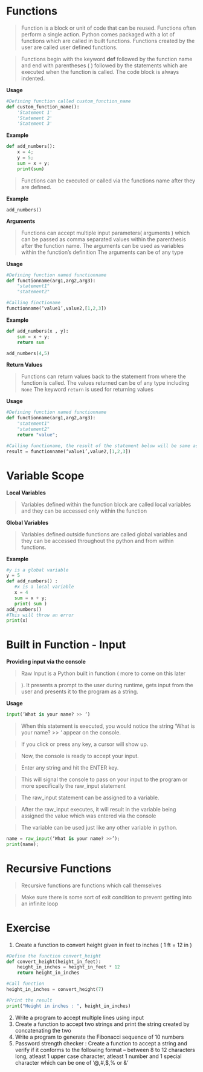 

# Functions

> Function is a block or unit of code that can be reused.
> Functions often perform a single action.
> Python comes packaged with a lot of
> functions which are called in built functions.
> Functions created by the user are called user defined functions.
>

> Functions begin with the keyword **def** followed by the function name
> and end with  parentheses ( ) followed by the statements which are
> executed when the function is called.
> The code block is always indented.

**Usage**

```python
#Defining function called custom_function_name
def custom_function_name():
	'Statement 1'
	'Statement 2'
	'Statement 3'
```

**Example**

```python
def add_numbers():
	x = 4;
    y = 5;
    sum = x + y;
	print(sum)
```

> Functions can be executed or called via the functions name after they
> are defined.

**Example**

    add_numbers()

**Arguments**

> Functions can accept multiple input parameters( arguments ) which can be passed as 
> comma separated values within the parenthesis after the function name.
> The arguments can be used as variables within the function’s definition
>The arguments can be of any type

**Usage**
```python
#Defining function named functionname
def functionname(arg1,arg2,arg3):
	"statement1"
	"statement2"

#Calling finctioname
functionname(‘value1’,value2,[1,2,3])

```

**Example**

```python
def add_numbers(x , y):
    sum = x + y;
	return sum

add_numbers(4,5)

```

**Return Values**

> Functions can return values back to the statement from where the
> function is called.
> The values returned can be of any type including `None`
> The keyword `return` is used for returning values

**Usage**

```python
#Defining function named functionname
def functionname(arg1,arg2,arg3):
	"statement1"
	"statement2"
	return "value";

#Calling functioname, the result of the statement below will be same as ‘value’ which was returned in the function
result = functionname(‘value1’,value2,[1,2,3])

```

# Variable Scope

**Local Variables**

> Variables defined within the function block are called local variables
> and they can be accessed only within the function

**Global Variables**

> Variables defined outside functions are called global variables and
> they can be accessed throughout the python and from within functions.

**Example**
```python
#y is a global variable
y = 5
def add_numbers() :
   #x is a local variable
   x = 4
   sum = x + y;
   print( sum )
add_numbers()
#This will throw an error
print(x)
```
# Built in Function - Input

**Providing input via the console**

> Raw Input is a Python built in function ( more to come on this later

> ).  It presents a prompt to the user during runtime, gets input from
> the user and presents it to the program as a string.

**Usage**

```python
input(‘What is your name? >> ‘)
```

> When this statement is executed, you would notice the string ‘What is
> your name? >> ‘ appear on the console.

> If you click or press any key, a cursor will show up.
 
> Now, the console is ready to accept your input.

> Enter any string and hit the ENTER key.
 
> This will signal the console to pass on your input to the program or
> more specifically the raw_input statement

> The raw_input statement can be assigned to a variable.

> After the raw_input executes, it will result in the variable being
> assigned the value which was entered via the console

> The variable can be used just like any other variable in python.

```python
name = raw_input(‘What is your name? >>’);
print(name);
```

# Recursive Functions

> Recursive functions are functions which call themselves

> Make sure there is some sort of exit condition to prevent getting
> into an infinite loop


# Exercise

1. Create a function to convert height given in feet to inches ( 1 ft = 12 in )
```python
#Define the function convert_height
def convert_height(height_in_feet):
	height_in_inches = height_in_feet * 12
	return height_in_inches

#Call function
height_in_inches = convert_height(7)

#Print the result
print("Height in inches : ", height_in_inches)
```

2. Write a program to accept multiple lines using input
3. Create a function to accept two strings and print the string created by concatenating the two 
4. Write a program to generate the Fibonacci sequence of 10 numbers
5. Password strength checker : Create a function to accept a string  and verify if it conforms to the following format – between 8 to 12 characters long, atleast 1 upper case character, atleast 1 number and 1 special character which can be one of ’@,#,$,% or &’
